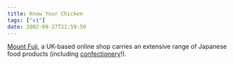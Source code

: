 ```yaml
---
title: Know Your Chicken
tags: ["v1"]
date: 2002-09-27T21:59:59
---
```


[Mount Fuji][1], a UK-based online shop carries an extensive range of Japanese food products (including [confectionery][2]!).

[1]: http://www.mountfuji.co.uk/ "Mount Fuji International Limited"
[2]: http://www.mountfuji.co.uk/acatalog/Mount_Fuji_Confectionery_7.html "Japan's famous Pocky, Hello Kitty, koala no march yokan, kaki no tane and Japanese sweets. We even stock Wasabi flavoured dried peas!"
